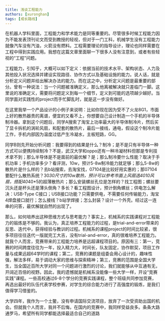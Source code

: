 ```yaml
---
title: 浅谈工程能力
authors: [xuronghan]
tags: [成长路线]
---
```


在机器人学科里面，工程能力和学术能力是同等重要的。尽管很多时候工程能力因为不能发表顶刊论文而受到教授的轻视，但对于一门工科，机械学生没有工程能力就像汽车没有汽油，火箭没有燃料。工程需要理论的指导设计，理论也同样需要在工程中得到实践应用。我想在这篇文章里面聊一下很多人没有注意到，或者有些轻视的“工程”问题。
<!--truncate-->

工程能力，引知乎，大概可以如下定义：依据当前的技术水平、架构状态、人力及其他投入状况选择并建设实现路径、协作方式以及基础设施的能力。说人话，就是分析定义问题并给出解决办法的能力。而在这之中，分析定义问题是最重要的部分。曾有一种说法：当一个问题被准确定义，那么他离被解决就只差临门一脚。这里说的准确定义，需要将问题定义到每一个细节，定义到可能的选项越少越好。当同学面对实践性的project而手忙脚乱时，就是这一步没有做好。

在这里我举一个产品设计的小例子来说明：比如你现在因为受不了火龙8G1，市面上好的散热器贵的离谱，便宜的又看不上，你想要自己设计制造一个手机的半导体制冷器。拿到这个问题后，同学A搜索了淘宝上功率最大的半导体制冷片，然后买了显卡拆机的涡轮风扇，和配套的散热片，最后一接线，通电，假设这个制冷片能工作，手机内部因为温度过低产生冷凝水，主板短路，GG。

同学B则先开始分析问题：我要得到的结果是什么？制冷；是不是只有半导体一种方式可以便携持续制冷？不是，武汉大学和oppo还有一种冷凝材料但那是专利技术拿不到；那么半导体是不是面前的最优解？是；那么制冷要什么性能？取决于手机功率；手机功率多少？看评测，10w，预计5-8w制冷能力就足够；那么5-8w的散热片是什么样的？去b站搜索，去淘宝找，07104是比较好用实惠的；那07104要配什么散热系统？30*30尺寸的10w散热，预计可以参考市面上风扇选4010风扇，搭配40*40*5的超薄散热片；那么安装螺丝孔位是怎样的？找工程图；螺丝要沉头还是杯头还是薄头倒角？多长？看工程图设计，预计倒角螺丝；供电怎么解决：USB-Type C接口；USB接口功能？只需要供电，不需要任何传输能力，淘宝4焊盘接口就行；怎么接线？b站学焊接；怎么封装？设计一个外壳。经过这一连串的问答，最优解就自然的出现了。

那么，如何培养出这种思维方式与思考能力？事实上，机械系的实践课程对工程能力的锻炼是不够的。我认为，真正培养工程能力的过程，是trial-and-error带来的反思、迭代中，获得经验与教训的过程。机械系的课程project的时间比较紧，很多项目往往迭代一版就完工大吉，没有trial-and-error，真的很难培养工程能力。就我个人而言，竞赛带来的工程能力培养是远超课程项目的。原因有三：第一，竞赛的时间跨度往往为一年，投入精力大，时间长，队友固定，协作默契，项目工作量与成果远超64学时的课程；第二，竞赛的课题是组委会用心设计的，趣味性强，解法多样，易于调动大家的思维与探索精神；第三，竞赛的范围是全国大学生，当全国近百所大学对同一个问题进行激烈的讨论，我们就能够从中互通有无，开阔近百倍的视野。因此，我的遗憾就是机械系没能像一些大学一样，开设“竞赛实践”课程。一些高校通过6-8个学分的竞赛实践课程，整个班级共同参加竞赛，再选出最好的队伍代表学校参赛，对学生的综合能力进行了高强度的锻炼，是我们值得学习借鉴的。

大学四年，我作为一个土鳖，没有申请国际交流项目，放弃了一次受资助出国的机会。但就我个人而言，我并不后悔，在国内的竞赛中，我同样受益良多。条条大路通罗马，希望所有同学都能选择最适合自己的道路